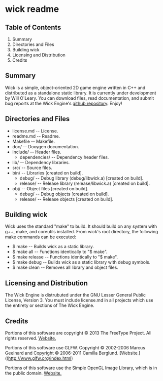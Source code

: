 wick readme
===========
Table of Contents
----------------- 

1. Summary
2. Directories and Files
3. Building wick
4. Licensing and Distribution
5. Credits

Summary
-------
Wick is a simple, object-oriented 2D game engine written in C++ and distributed as a standalone static library. It is currently under development by Will  O'Leary. You can download files, read documentation, and submit bug reports at  the Wick Engine's [github repository](https://github.com/wolearyc/wick). Enjoy!

Directories and Files
---------------------

* license.md -- License. 
* readme.md -- Readme. 
* Makefile -- Makefile. 
* doc/ -- Doxygen documentation.
* include/ -- Header files.
    * dependencies/ -- Dependency header files.
* lib/ -- Dependency libraries.
* src/ -- Source files.
* bin/ -- Libraries [created on build].
    * debug/ -- Debug library (debug/libwick.a) [created on build].
    * release/ -- Release library (release/libwick.a) [created on build].
* obj/ -- Object files [created on build].
    * debug/ -- Debug objects [created on build].
    * release/ -- Release objects [created on build].
	
Building wick
-------------
Wick uses the standard "make" to build. It should build on any system with g++, make, and coreutils installed. 
From wick's root directory, the following make commands can be executed:

* $ make -- Builds wick as a static library.
* $ make all -- Functions identically to "$ make".
* $ make release -- Functions identically to "$ make".
* $ make debug -- Builds wick as a static library with debug symbols.
* $ make clean -- Removes all library and object files.

Licensing and Distribution
--------------------------
The Wick Engine is distrubuted under the GNU Lesser General Public License, Version 3. You must include license.md in all projects which use the entirety or sections of The Wick Engine. 

Credits
-------
Portions of this software are copyright © 2013 The FreeType Project.  All rights reserved. [Website.](http://www.freetype.org/)

Portions of this software use GLFW. Copyright © 2002-2006 Marcus Geelnard and Copyright © 2006-2011 Camilla Berglund. [Website.]((http://www.glfw.org/index.html)

Portions of this software use the Simple OpenGL Image Library, which is in the public domain. [Website.](http://www.lonesock.net/soil.html)